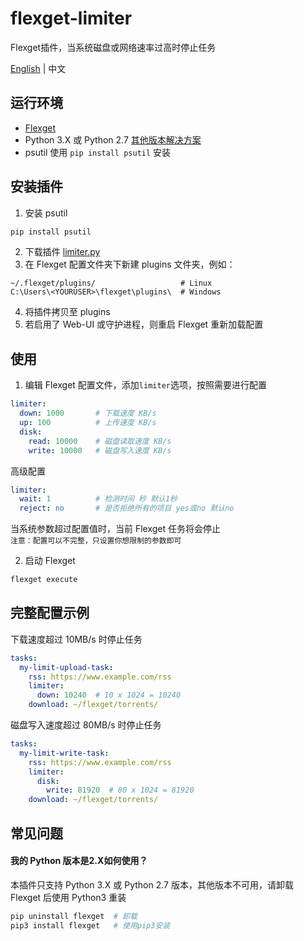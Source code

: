 # flexget-limiter
Flexget插件，当系统磁盘或网络速率过高时停止任务

[English](https://github.com/Juszoe/flexget-limiter) | 中文

## 运行环境
- [Flexget](https://flexget.com/)
- Python 3.X 或 Python 2.7 [其他版本解决方案](#version)
- psutil 使用 `pip install psutil` 安装

## 安装插件
1. 安装 psutil
```bash
pip install psutil
```
2. 下载插件 [limiter.py](https://github.com/Juszoe/flexget-limiter/releases)
3. 在 Flexget 配置文件夹下新建 plugins 文件夹，例如：
```
~/.flexget/plugins/                   # Linux
C:\Users\<YOURUSER>\flexget\plugins\  # Windows
```
4. 将插件拷贝至 plugins
5. 若启用了 Web-UI 或守护进程，则重启 Flexget 重新加载配置

## 使用
1. 编辑 Flexget 配置文件，添加`limiter`选项，按照需要进行配置
```yaml
limiter:
  down: 1000       # 下载速度 KB/s
  up: 100          # 上传速度 KB/s
  disk:
    read: 10000    # 磁盘读取速度 KB/s
    write: 10000   # 磁盘写入速度 KB/s
```
高级配置
```yaml
limiter:
  wait: 1          # 检测时间 秒 默认1秒
  reject: no       # 是否拒绝所有的项目 yes或no 默认no
```
当系统参数超过配置值时，当前 Flexget 任务将会停止<br>
`注意：配置可以不完整，只设置你想限制的参数即可`

2. 启动 Flexget
``` bash
flexget execute
```

## 完整配置示例
下载速度超过 10MB/s 时停止任务
```yaml
tasks:
  my-limit-upload-task:
    rss: https://www.example.com/rss
    limiter:
      down: 10240  # 10 x 1024 = 10240
    download: ~/flexget/torrents/
```
磁盘写入速度超过 80MB/s 时停止任务
```yaml
tasks:
  my-limit-write-task:
    rss: https://www.example.com/rss
    limiter:
      disk:
        write: 81920  # 80 x 1024 = 81920
    download: ~/flexget/torrents/
```

## 常见问题
#### 我的 Python 版本是2.X如何使用？
<span id="version"></span>
本插件只支持 Python 3.X 或 Python 2.7 版本，其他版本不可用，请卸载 Flexget 后使用 Python3 重装
```bash
pip uninstall flexget  # 卸载
pip3 install flexget   # 使用pip3安装
```

